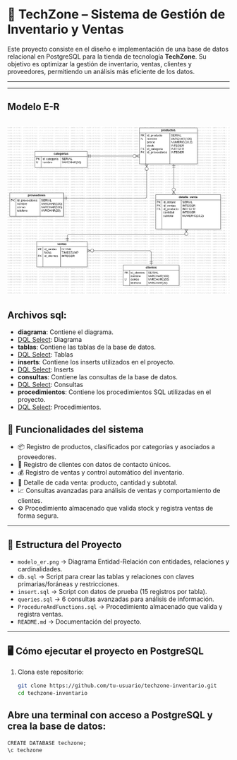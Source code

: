 # 🏪 TechZone – Sistema de Gestión de Inventario y Ventas

Este proyecto consiste en el diseño e implementación de una base de datos relacional en PostgreSQL para la tienda de tecnología **TechZone**. Su objetivo es optimizar la gestión de inventario, ventas, clientes y proveedores, permitiendo un análisis más eficiente de los datos.

---

---
## Modelo E-R

![Modelo ER](modelo_er.png)
---

## Archivos sql:

- **diagrama**: Contiene el diagrama.
- [DQL Select](modelo_er.png): Diagrama
- **tablas**: Contiene las tablas de la base de datos.
- [DQL Select](db.sql): Tablas
- **inserts**: Contiene los inserts utilizados en el proyecto.
- [DQL Select](insert.sql): Inserts
- **consultas**: Contiene las consultas de la base de datos.
- [DQL Select](queries.sql): Consultas
- **procedimientos**: Contiene los procedimientos SQL utilizadas en el proyecto.
- [DQL Select](procedureAndFunctions.sql): Procedimientos.

## 📌 Funcionalidades del sistema

- 📦 Registro de productos, clasificados por categorías y asociados a proveedores.
- 👥 Registro de clientes con datos de contacto únicos.
- 💰 Registro de ventas y control automático del inventario.
- 🧾 Detalle de cada venta: producto, cantidad y subtotal.
- 📈 Consultas avanzadas para análisis de ventas y comportamiento de clientes.
- ⚙️ Procedimiento almacenado que valida stock y registra ventas de forma segura.

---

## 🧱 Estructura del Proyecto

- `modelo_er.png` → Diagrama Entidad-Relación con entidades, relaciones y cardinalidades.
- `db.sql` → Script para crear las tablas y relaciones con claves primarias/foráneas y restricciones.
- `insert.sql` → Script con datos de prueba (15 registros por tabla).
- `queries.sql` → 6 consultas avanzadas para análisis de información.
- `ProcedureAndFunctions.sql` → Procedimiento almacenado que valida y registra ventas.
- `README.md` → Documentación del proyecto.

---

## 🖥️ Cómo ejecutar el proyecto en PostgreSQL

1. Clona este repositorio:
   ```bash
   git clone https://github.com/tu-usuario/techzone-inventario.git
   cd techzone-inventario


## Abre una terminal con acceso a PostgreSQL y crea la base de datos:

```
CREATE DATABASE techzone;
\c techzone
```
